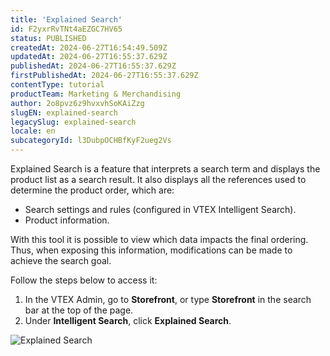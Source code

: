 ```yaml
---
title: 'Explained Search'
id: F2yxrRvTNt4aEZGC7HV65
status: PUBLISHED
createdAt: 2024-06-27T16:54:49.509Z
updatedAt: 2024-06-27T16:55:37.629Z
publishedAt: 2024-06-27T16:55:37.629Z
firstPublishedAt: 2024-06-27T16:55:37.629Z
contentType: tutorial
productTeam: Marketing & Merchandising
author: 2o8pvz6z9hvxvhSoKAiZzg
slugEN: explained-search
legacySlug: explained-search
locale: en
subcategoryId: l3DubpOCHBfKyF2ueg2Vs
---
```


Explained Search is a feature that interprets a search term and displays the product list as a search result. It also displays all the references used to determine the product order, which are:

- Search settings and rules (configured in VTEX Intelligent Search).
- Product information.

With this tool it is possible to view which data impacts the final ordering. Thus, when exposing this information, modifications can be made to achieve the search goal.

Follow the steps below to access it:

1. In the VTEX Admin, go to __Storefront__, or type __Storefront__ in the search bar at the top of the page.
2. Under **Intelligent Search**, click __Explained Search__. 

![Explained Search](https://cdn.statically.io/gh/vtexdocs/help-center-content/refs/heads/main/docs/en/tutorials/intelligent-search/intelligent-search-overview/explained-search_1.png)

